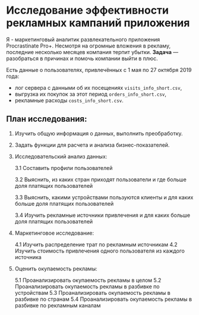 # Исследование эффективности рекламных кампаний приложения

Я - маркетинговый аналитик развлекательного приложения Procrastinate Pro+. Несмотря на огромные вложения в рекламу, последние несколько месяцев компания терпит убытки. **Задача** — разобраться в причинах и помочь компании выйти в плюс.

Есть данные о пользователях, привлечённых с 1 мая по 27 октября 2019 года:
* лог сервера с данными об их посещениях `visits_info_short.csv`,
* выгрузка их покупок за этот период `orders_info_short.csv`,
* рекламные расходы `costs_info_short.csv`.

## План исследования:

1. Изучить общую информация о данных, выполнить преобработку.

2. Задать функции для расчета и анализа бизнес-показателей.

3. Исследовательский анализ данных:

   3.1 Составить профили пользователей
   
   3.2 Выяснить, из каких стран приходят пользователи и где больше доля платящих пользователей
   
   3.3 Выяснить, какими устройствами пользуются клиенты и для каких больше доля платящих пользователей
   
   3.4 Изучить рекламные источники привлечения и для каких больше доля платящих пользователей

4. Маркетинговое исследование:

   4.1 Изучить распределение трат по рекламным источникам
   4.2 Изучить стоимость привлечения одного пользователя из каждого источника

5. Оценить окупаемость рекламы:

   5.1 Проанализировать окупаемость рекламы в целом
   5.2 Проанализировать окупаемость рекламы в разбивке по устройствам
   5.3 Проанализировать окупаемость рекламы в разбивке по странам
   5.4 Проанализировать окупаемость рекламы в разбивке по рекламным каналам
